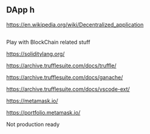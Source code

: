 ## DApp h

https://en.wikipedia.org/wiki/Decentralized_application

## 

Play with BlockChain related stuff

https://soliditylang.org/

https://archive.trufflesuite.com/docs/truffle/

https://archive.trufflesuite.com/docs/ganache/

https://archive.trufflesuite.com/docs/vscode-ext/

https://metamask.io/

https://portfolio.metamask.io/

Not production ready
